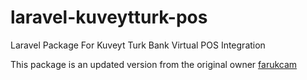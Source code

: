 # laravel-kuveytturk-pos
Laravel Package For Kuveyt Turk Bank Virtual POS Integration

This package is an updated version from the original owner [farukcam](https://https://github.com/farukcam/kuveytturk)
